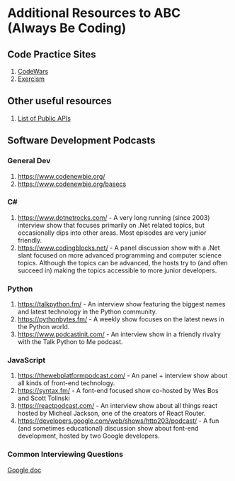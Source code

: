 # Additional Resources to ABC (Always Be Coding)

## Code Practice Sites
1. [CodeWars](https://www.codewars.com/)
1. [Exercism](https://exercism.io/)

## Other useful resources
1. [List of Public APIs](https://github.com/toddmotto/public-apis)

## Software Development Podcasts

### General Dev
1. https://www.codenewbie.org/
1. https://www.codenewbie.org/basecs

### C#
1. https://www.dotnetrocks.com/ - A very long running (since 2003) interview show that focuses primarily on .Net related topics, but occasionally dips into other areas. Most episodes are very junior friendly.
1. https://www.codingblocks.net/ - A panel discussion show with a .Net slant focused on more advanced programming and computer science topics. Although the topics can be advanced, the hosts try to (and often succeed in) making the topics accessible to more junior developers.

### Python
1. https://talkpython.fm/ - An interview show featuring the biggest names and latest technology in the Python community.
1. https://pythonbytes.fm/ - A weekly show focuses on the latest news in the Python world.
1. https://www.podcastinit.com/ - An interview show in a friendly rivalry with the Talk Python to Me podcast.

### JavaScript
1. https://thewebplatformpodcast.com/ - An panel + interview show about all kinds of front-end technology.
1. https://syntax.fm/ - A font-end focused show co-hosted by Wes Bos and Scott Tolinski
1. https://reactpodcast.com/ - An interview show about all things react hosted by Micheal Jackson, one of the creators of React Router.
1. https://developers.google.com/web/shows/http203/podcast/ - A fun (and sometimes educational) discussion show about font-end development, hosted by two Google developers.

### Common Interviewing Questions
[Google doc](https://docs.google.com/document/d/1e-w47mmis3DGbs5drvDkNEFkrVzyiiLx0S42x0XlMFs/edit?usp=sharing)
